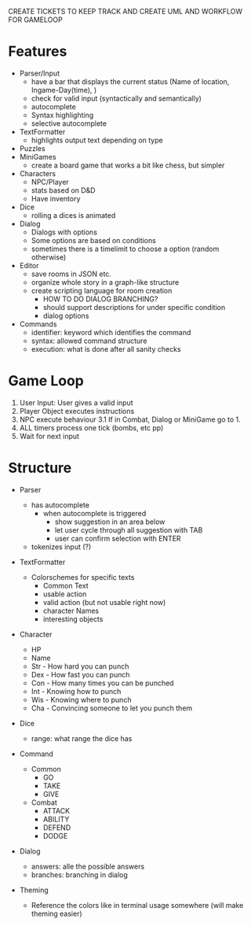 CREATE TICKETS TO KEEP TRACK AND CREATE UML AND WORKFLOW FOR GAMELOOP

# Features
* Parser/Input
	* have a bar that displays the current status (Name of location, Ingame-Day(time), )
	* check for valid input (syntactically and semantically)
	* autocomplete
	* Syntax highlighting
	* selective autocomplete
* TextFormatter
	* highlights output text depending on type
* Puzzles
* MiniGames
	* create a board game that works a bit like chess, but simpler
* Characters
	* NPC/Player
	* stats based on D&D
	* Have inventory
* Dice
	* rolling a dices is animated
* Dialog
	* Dialogs with options
	* Some options are based on conditions
	* sometimes there is a timelimit to choose a option (random otherwise)
* Editor
	* save rooms in JSON etc.
	* organize whole story in a graph-like structure
	* create scripting language for room creation
		* HOW TO DO DIALOG BRANCHING?
		* should support descriptions for under specific condition
		* dialog options
* Commands
	* identifier: keyword which identifies the command
	* syntax: allowed command structure
	* execution: what is done after all sanity checks

# Game Loop
1. User Input: User gives a valid input
2. Player Object executes instructions
3. NPC execute behaviour
	3.1 If in Combat, Dialog or MiniGame go to 1.
4. ALL timers process one tick (bombs, etc pp)
5. Wait for next input

# Structure
* Parser
	* has autocomplete
		* when autocomplete is triggered
			* show suggestion in an area below
			* let user cycle through all suggestion with TAB
			* user can confirm selection with ENTER
	* tokenizes input (?)
* TextFormatter
	* Colorschemes for specific texts
		* Common Text
		* usable action
		* valid action (but not usable right now)
		* character Names
		* interesting objects
* Character
	* HP
	* Name
	* Str - How hard you can punch
	* Dex - How fast you can punch
	* Con - How many times you can be punched
	* Int - Knowing how to punch
	* Wis - Knowing where to punch
	* Cha - Convincing someone to let you punch them
* Dice
	* range: what range the dice has
* Command
	* Common
		* GO
		* TAKE
		* GIVE
	* Combat
		* ATTACK
		* ABILITY
		* DEFEND
		* DODGE
* Dialog
	* answers: alle the possible answers
	* branches: branching in dialog

* Theming
	* Reference the colors like in terminal usage somewhere (will make theming easier)
